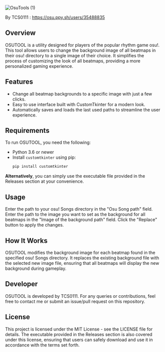 
![OsuTools (1)](https://github.com/TCS0111/OSUTOOL/assets/169477119/02909d13-90d5-4883-aad4-d685cf45ec27)


By TCS0111 : https://osu.ppy.sh/users/35488835
 
## Overview

OSUTOOL is a utility designed for players of the popular rhythm game osu!. This tool allows users to change the background image of all beatmaps in their osu! directory to a single image of their choice. It simplifies the process of customizing the look of all beatmaps, providing a more personalized gaming experience.

## Features
- Change all beatmap backgrounds to a specific image with just a few clicks.
- Easy to use interface built with CustomTkinter for a modern look.
- Automatically saves and loads the last used paths to streamline the user experience.

## Requirements
To run OSUTOOL, you need the following:
- Python 3.6 or newer
- Install `customtkinter` using pip:
   ```bash
   pip install customtkinter


**Alternatively**, 
you can simply use the executable file provided in the Releases section at your convenience.

## Usage
Enter the path to your osu! Songs directory in the "Osu Song path" field.
Enter the path to the image you want to set as the background for all beatmaps in the "Image of the background path" field.
Click the "Replace" button to apply the changes.

## How It Works
OSUTOOL modifies the background image for each beatmap found in the specified osu! Songs directory. It replaces the existing background file with the selected new image file, ensuring that all beatmaps will display the new background during gameplay.

## Developer
OSUTOOL is developed by TCS0111. For any queries or contributions, feel free to contact me or submit an issue/pull request on this repository.

## License
This project is licensed under the MIT License - see the LICENSE file for details. The executable provided in the Releases section is also covered under this license, ensuring that users can safely download and use it in accordance with the terms set forth.
